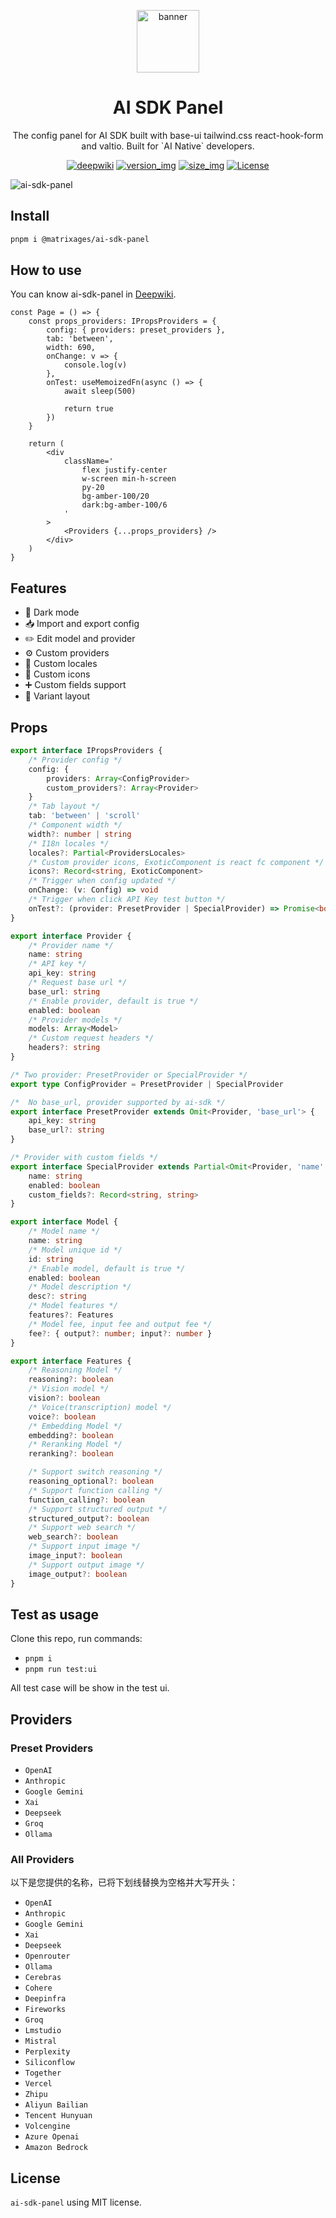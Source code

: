 <p align="center">
  <a href="https://github.com/matrixages/ai-sdk-panel">
    <img src="./images/logo.svg" width="100" height="100" alt="banner" /><br>
  </a>
</p>

<h1 align="center">AI SDK Panel</h1>

<p align="center">The config panel for AI SDK built with base-ui tailwind.css react-hook-form and valtio. Built for `AI Native` developers.</p>

<p align="center">
 <a href="https://deepwiki.com/MatrixAges/ai-sdk-panel" target="_blank"><img src="https://img.shields.io/badge/deepwiki-795548.svg?style=flat-&logo=bookstack&logoColor=white" alt="deepwiki"></a>
  <a href="https://www.npmjs.com/package/@matrixages/ai-sdk-panel" target="_blank"><img src="https://img.shields.io/badge/version-0.1.0-8BC34A.svg?logo=npm" alt="version_img"></a>
  <a href="#"><img src="https://img.shields.io/badge/compres%20size-132kb-607D8B.svg?logo=webpack&logoColor=white" alt="size_img"></a>
  <a href="#"><img src="https://img.shields.io/badge/license-MIT-blue.svg" alt="License"></a>
</p>

![ai-sdk-panel](./images/ai-sdk-panel.png)

## Install

```bash
pnpm i @matrixages/ai-sdk-panel
```

## How to use

You can know ai-sdk-panel in [Deepwiki](https://deepwiki.com/MatrixAges/ai-sdk-panel).

```tsx
const Page = () => {
	const props_providers: IPropsProviders = {
		config: { providers: preset_providers },
		tab: 'between',
		width: 690,
		onChange: v => {
			console.log(v)
		},
		onTest: useMemoizedFn(async () => {
			await sleep(500)

			return true
		})
	}

	return (
		<div
			className='
				flex justify-center
				w-screen min-h-screen
				py-20
				bg-amber-100/20
				dark:bg-amber-100/6
			'
		>
			<Providers {...props_providers} />
		</div>
	)
}
```

## Features

- 🌙 Dark mode
- 📥 Import and export config
- ✏️ Edit model and provider
- ⚙️ Custom providers
- 🎨 Custom locales
- 🎨 Custom icons
- ➕ Custom fields support
- 📐 Variant layout

## Props

```ts
export interface IPropsProviders {
	/* Provider config */
	config: {
		providers: Array<ConfigProvider>
		custom_providers?: Array<Provider>
	}
	/* Tab layout */
	tab: 'between' | 'scroll'
	/* Component width */
	width?: number | string
	/* I18n locales */
	locales?: Partial<ProvidersLocales>
	/* Custom provider icons, ExoticComponent is react fc component */
	icons?: Record<string, ExoticComponent>
	/* Trigger when config updated */
	onChange: (v: Config) => void
	/* Trigger when click API Key test button */
	onTest?: (provider: PresetProvider | SpecialProvider) => Promise<boolean>
}
```

```ts
export interface Provider {
	/* Provider name */
	name: string
	/* API key */
	api_key: string
	/* Request base url */
	base_url: string
	/* Enable provider, default is true */
	enabled: boolean
	/* Provider models */
	models: Array<Model>
	/* Custom request headers */
	headers?: string
}

/* Two provider: PresetProvider or SpecialProvider */
export type ConfigProvider = PresetProvider | SpecialProvider

/*  No base_url, provider supported by ai-sdk */
export interface PresetProvider extends Omit<Provider, 'base_url'> {
	api_key: string
	base_url?: string
}

/* Provider with custom fields */
export interface SpecialProvider extends Partial<Omit<Provider, 'name' | 'enabled'>> {
	name: string
	enabled: boolean
	custom_fields?: Record<string, string>
}

export interface Model {
	/* Model name */
	name: string
	/* Model unique id */
	id: string
	/* Enable model, default is true */
	enabled: boolean
	/* Model description */
	desc?: string
	/* Model features */
	features?: Features
	/* Model fee, input fee and output fee */
	fee?: { output?: number; input?: number }
}

export interface Features {
	/* Reasoning Model */
	reasoning?: boolean
	/* Vision model */
	vision?: boolean
	/* Voice(transcription) model */
	voice?: boolean
	/* Embedding Model */
	embedding?: boolean
	/* Reranking Model */
	reranking?: boolean

	/* Support switch reasoning */
	reasoning_optional?: boolean
	/* Support function calling */
	function_calling?: boolean
	/* Support structured output */
	structured_output?: boolean
	/* Support web search */
	web_search?: boolean
	/* Support input image */
	image_input?: boolean
	/* Support output image */
	image_output?: boolean
}
```

## Test as usage

Clone this repo, run commands:

- `pnpm i`
- `pnpm run test:ui`

All test case will be show in the test ui.

## Providers

### Preset Providers

- `OpenAI`
- `Anthropic`
- `Google Gemini`
- `Xai`
- `Deepseek`
- `Groq`
- `Ollama`

### All Providers

以下是您提供的名称，已将下划线替换为空格并大写开头：

- `OpenAI`
- `Anthropic`
- `Google Gemini`
- `Xai`
- `Deepseek`
- `Openrouter`
- `Ollama`
- `Cerebras`
- `Cohere`
- `Deepinfra`
- `Fireworks`
- `Groq`
- `Lmstudio`
- `Mistral`
- `Perplexity`
- `Siliconflow`
- `Together`
- `Vercel`
- `Zhipu`
- `Aliyun Bailian`
- `Tencent Hunyuan`
- `Volcengine`
- `Azure Openai`
- `Amazon Bedrock`

## License

`ai-sdk-panel` using MIT license.
